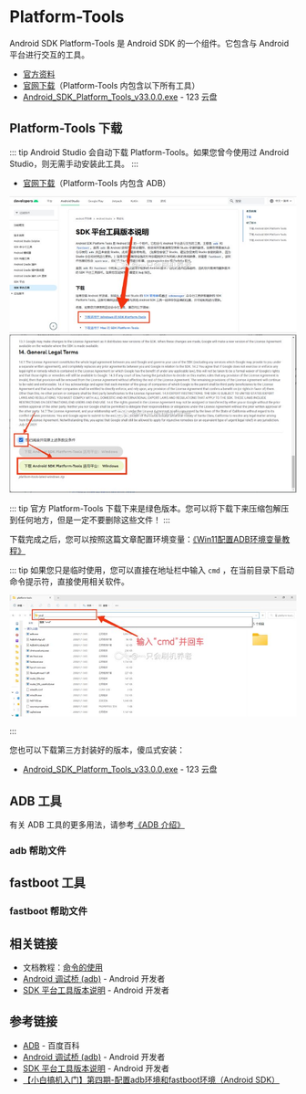 # Platform-Tools <Badge type="tip" text="命令行工具" />

Android SDK Platform-Tools 是 Android SDK 的一个组件。它包含与 Android 平台进行交互的工具。

* [官方资料](https://developer.android.google.cn/studio/command-line/adb?hl=zh_cn)
* [官网下载](https://developer.android.google.cn/studio/releases/platform-tools?hl=zh-cn#downloads)（Platform-Tools 内包含以下所有工具）
* [Android_SDK_Platform_Tools_v33.0.0.exe](https://www.123pan.com/s/G7a9-4pek) - 123 云盘 <Badge type="tip" text="本站封装" />

## Platform-Tools 下载

::: tip
Android Studio 会自动下载 Platform-Tools。如果您曾今使用过 Android Studio，则无需手动安装此工具。
:::

* [官网下载](https://developer.android.google.cn/studio/releases/platform-tools?hl=zh-cn#downloads)（Platform-Tools 内包含 ADB）

<div class="screenshotList pad">
<img src="./images/platform-tools/download_link.jpg" alt="1. 找到下载链接" title="1. 找到下载链接"/>
<img src="./images/platform-tools/download_accept.jpg" alt="2. 同意许可" title="2. 同意许可"/>
</div>

::: tip
官方 Platform-Tools 下载下来是绿色版本。您可以将下载下来压缩包解压到任何地方，但是一定不要删除这些文件！
:::

下载完成之后，您可以按照这篇文章配置环境变量：[《Win11配置ADB环境变量教程》](https://zhuanlan.zhihu.com/p/433391556)

::: tip
如果您只是临时使用，您可以直接在地址栏中输入 `cmd` ，在当前目录下启动命令提示符，直接使用相关软件。

![直接运行CMD](./images/platform-tools/run_cmd_directly.jpg)

:::

您也可以下载第三方封装好的版本，傻瓜式安装：

* [Android_SDK_Platform_Tools_v33.0.0.exe](https://www.123pan.com/s/G7a9-4pek) - 123 云盘 <Badge type="tip" text="本站封装" />

## ADB 工具

有关 ADB 工具的更多用法，请参考[《ADB 介绍》](/normal/danger_permissions/adb/index.md)

### adb 帮助文件

<!--@include: ./help/adb.exe.md -->

## fastboot 工具

### fastboot 帮助文件

<!--@include: ./help/fastboot.exe.md -->

## 相关链接

* 文档教程：[命令的使用](../faq/documents.md#命令的使用)
* [Android 调试桥 (adb)](https://developer.android.google.cn/studio/command-line/adb?hl=zh_cn) - Android 开发者
* [SDK 平台工具版本说明](https://developer.android.google.cn/studio/releases/platform-tools?hl=zh-cn) - Android 开发者

## 参考链接

* [ADB](https://baike.baidu.com/item/ADB/23427792) - 百度百科
* [Android 调试桥 (adb)](https://developer.android.google.cn/studio/command-line/adb?hl=zh_cn) - Android 开发者
* [SDK 平台工具版本说明](https://developer.android.google.cn/studio/releases/platform-tools?hl=zh-cn) - Android 开发者
* [【小白搞机入门】第四期-配置adb环境和fastboot环境（Android SDK）](https://www.coolapk.com/feed/42768600?shareKey=MWVmYTc4NjFjZjVhNjQ4YTAwMjA~)
